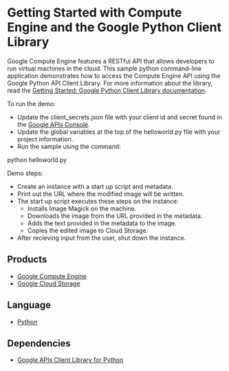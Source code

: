 # Getting Started with Compute Engine and the Google Python Client Library

Google Compute Engine features a RESTful API that allows developers to run virtual machines in the cloud. This sample python command-line application demonstrates how to access the Compute Engine API using the Google Python API Client Library. For more information about the library, read the [Getting Started: Google Python Client Library documentation][1].

To run the demo:

- Update the client_secrets.json file with your client id and secret found in the [Google APIs Console][2].
- Update the global variables at the top of the helloworld.py file with your project information.
- Run the sample using the command:

python helloworld.py

Demo steps:

- Create an instance with a start up script and metadata. 
- Print out the URL where the modified image will be written.
- The start up script executes these steps on the instance:
    - Installs Image Magick on the machine.
    - Downloads the image from the URL provided in the metadata.
    - Adds the text provided in the metadata to the image.
    - Copies the edited image to Cloud Storage.
- After recieving input from the user, shut down the instance.

## Products
- [Google Compute Engine][3]
- [Google Cloud Storage][4]

## Language
- [Python][5]

## Dependencies
- [Google APIs Client Library for Python][6]

[1]: https://developers.google.com/compute/docs/api/python_guide
[2]: https://code.google.com/apis/console
[3]: https://developers.google.com/compute
[4]: https://developers.google.com/storage
[5]: https://python.org
[6]: http://code.google.com/p/google-api-python-client/
